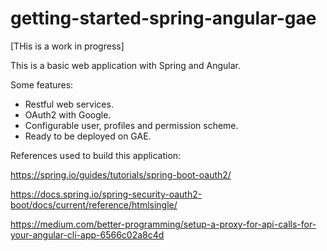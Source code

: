 # getting-started-spring-angular-gae
[THis is a work in progress]

This is a basic web application with Spring and Angular. 

Some features:

* Restful web services.
* OAuth2 with Google.
* Configurable user, profiles and permission scheme.
* Ready to be deployed on GAE.

References used to build this application:

https://spring.io/guides/tutorials/spring-boot-oauth2/

https://docs.spring.io/spring-security-oauth2-boot/docs/current/reference/htmlsingle/

https://medium.com/better-programming/setup-a-proxy-for-api-calls-for-your-angular-cli-app-6566c02a8c4d

